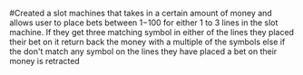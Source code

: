 #Created a slot machines that takes in a certain amount of money and allows user to place bets between $1 -$100 for either 1 to 3 lines in the slot machine. If they get three matching symbol in either of the lines they placed their bet on it return back the money with a multiple of the symbols else if the don't match any symbol on the lines they have placed a bet on their money is retracted 
